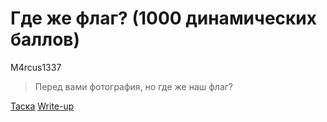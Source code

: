 # Где же флаг? (1000 динамических баллов)

M4rcus1337

> Перед вами фотография, но где же наш флаг?

[Таска](what.png)
[Write-up](writeup.md)
